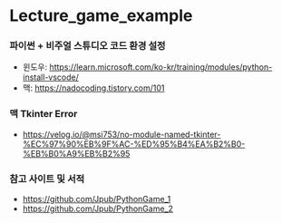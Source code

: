# Lecture_game_example
### 파이썬 + 비주얼 스튜디오 코드 환경 설정
- 윈도우: https://learn.microsoft.com/ko-kr/training/modules/python-install-vscode/
- 맥: https://nadocoding.tistory.com/101

### 맥 Tkinter Error
- https://velog.io/@msi753/no-module-named-tkinter-%EC%97%90%EB%9F%AC-%ED%95%B4%EA%B2%B0-%EB%B0%A9%EB%B2%95

### 참고 사이트 및 서적
- https://github.com/Jpub/PythonGame_1
- https://github.com/Jpub/PythonGame_2
